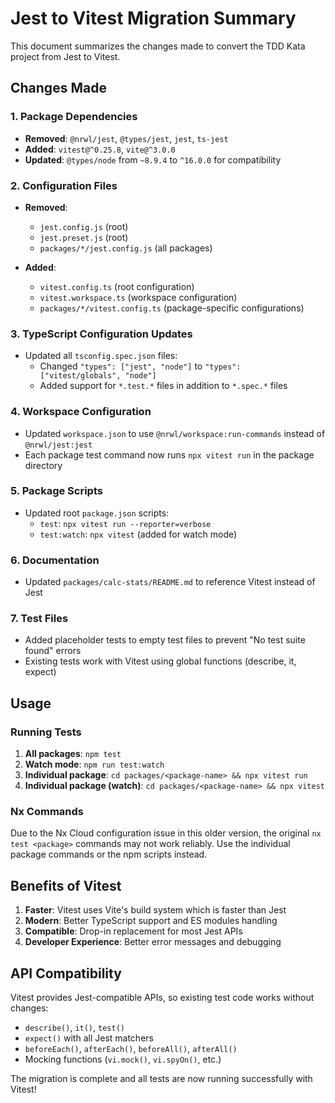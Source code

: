 # Jest to Vitest Migration Summary

This document summarizes the changes made to convert the TDD Kata project from Jest to Vitest.

## Changes Made

### 1. Package Dependencies
- **Removed**: `@nrwl/jest`, `@types/jest`, `jest`, `ts-jest`
- **Added**: `vitest@^0.25.8`, `vite@^3.0.0`
- **Updated**: `@types/node` from `~8.9.4` to `^16.0.0` for compatibility

### 2. Configuration Files
- **Removed**: 
  - `jest.config.js` (root)
  - `jest.preset.js` (root)
  - `packages/*/jest.config.js` (all packages)

- **Added**:
  - `vitest.config.ts` (root configuration)
  - `vitest.workspace.ts` (workspace configuration)
  - `packages/*/vitest.config.ts` (package-specific configurations)

### 3. TypeScript Configuration Updates
- Updated all `tsconfig.spec.json` files:
  - Changed `"types": ["jest", "node"]` to `"types": ["vitest/globals", "node"]`
  - Added support for `*.test.*` files in addition to `*.spec.*` files

### 4. Workspace Configuration
- Updated `workspace.json` to use `@nrwl/workspace:run-commands` instead of `@nrwl/jest:jest`
- Each package test command now runs `npx vitest run` in the package directory

### 5. Package Scripts
- Updated root `package.json` scripts:
  - `test`: `npx vitest run --reporter=verbose`
  - `test:watch`: `npx vitest` (added for watch mode)

### 6. Documentation
- Updated `packages/calc-stats/README.md` to reference Vitest instead of Jest

### 7. Test Files
- Added placeholder tests to empty test files to prevent "No test suite found" errors
- Existing tests work with Vitest using global functions (describe, it, expect)

## Usage

### Running Tests

1. **All packages**: `npm test`
2. **Watch mode**: `npm run test:watch`
3. **Individual package**: `cd packages/<package-name> && npx vitest run`
4. **Individual package (watch)**: `cd packages/<package-name> && npx vitest`

### Nx Commands
Due to the Nx Cloud configuration issue in this older version, the original `nx test <package>` commands may not work reliably. Use the individual package commands or the npm scripts instead.

## Benefits of Vitest

1. **Faster**: Vitest uses Vite's build system which is faster than Jest
2. **Modern**: Better TypeScript support and ES modules handling
3. **Compatible**: Drop-in replacement for most Jest APIs
4. **Developer Experience**: Better error messages and debugging

## API Compatibility

Vitest provides Jest-compatible APIs, so existing test code works without changes:
- `describe()`, `it()`, `test()`
- `expect()` with all Jest matchers
- `beforeEach()`, `afterEach()`, `beforeAll()`, `afterAll()`
- Mocking functions (`vi.mock()`, `vi.spyOn()`, etc.)

The migration is complete and all tests are now running successfully with Vitest!
